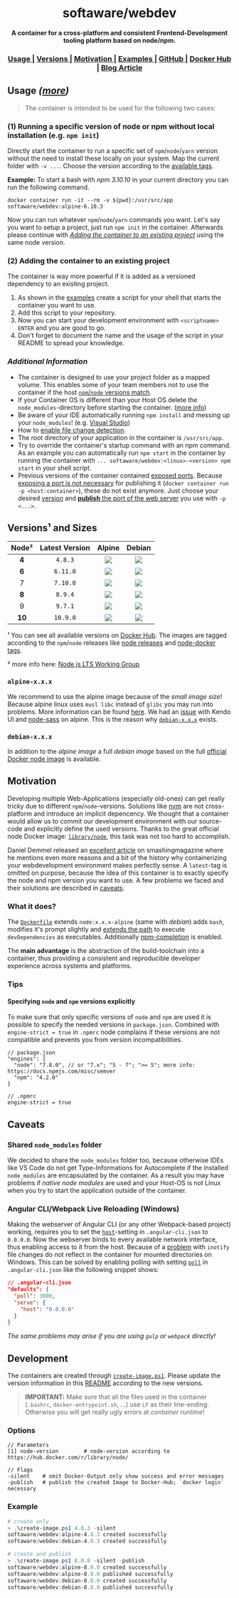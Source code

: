 <h1 align="center">softaware/webdev</h1>
<div align="center">
  <strong>A container for a cross-platform and consistent Frontend-Development tooling platform based on node/npm.</strong>
</div>

<div align="center">
  <h3>
    <a href="#usage-more">
      Usage
    </a>
    <span> | </span>
    <a href="#versions-and-sizes">
      Versions
    </a>
    <span> | </span>
    <a href="#motivation">
      Motivation
    </a>
    <span> | </span>
    <a href="https://github.com/softawaregmbh/docker-webdev/tree/master/examples">
      Examples
    </a>
    <span> | </span>
    <a href="https://github.com/softawaregmbh/docker-webdev">
      GitHub
    </a>
    <span> | </span>
    <a href="https://hub.docker.com/r/softaware/webdev/">
      Docker Hub
    </a>
    <span> | </span>
    <a href="https://softaware.at/codeaware/2017/05/23/consistent-npm-development-environments-using-docker.html">
      Blog Article
    </a>
  </h3>
</div>


## Usage *([more](https://github.com/softawaregmbh/docker-webdev/tree/master/examples))*
> The container is intended to be used for the following two cases:

### (1) Running a specific version of node or npm without local installation (e.g. `npm init`)
Directly start the container to run a specific set of `npm`/`node`/`yarn` version without the need to install these locally on your system. Map the current folder with `-v ...`. Choose the version according to the [available tags](https://hub.docker.com/r/softaware/webdev/tags/).

**Example:** To start a bash with *npm 3.10.10* in your current directory you can run the following command.
```
docker container run -it --rm -v ${pwd}:/usr/src/app softaware/webdev:alpine-6.10.3
```

Now you can run whatever `npm`/`node`/`yarn` commands you want. Let's say you want to setup a project, just run `npm init` in the container.
Afterwards please continue with *[Adding the container to an existing project](#2-adding-the-container-to-an-existing-project)* using the same node version.

### (2) Adding the container to an existing project
The container is way more powerful if it is added as a versioned dependency to an existing project.
1. As shown in the [examples](https://github.com/softawaregmbh/docker-webdev/tree/master/examples) create a script for your shell that starts the container you want to use.
2. Add this script to your repository.
3. Now you can start your development environment with `<scriptname> ENTER` and you are good to go.
4. Don't forget to document the name and the usage of the script in your README to spread your knowledge.

### *Additional Information*
- The container is designed to use your project folder as a mapped volume. This enables some of your team members not to use the container if the host [`npm`/`node` versions match](#specifying-node-and-npm-versions-explicitly).
- If your Container OS is different than your Host OS delete the `node_modules`-directory before starting the container. ([more info](#shared-node_modules-folder))
- Be aware of your IDE automatically running `npm install` and messing up your `node_modules`! (e.g. [Visual Studio](http://stackoverflow.com/questions/31876984/how-can-i-disable-npm-package-restore-in-visual-studio-2015))
- How to [enable file change detection](#angular-cliwebpack-live-reloading-windows).
- The root directory of your application in the container is `/usr/src/app`.
- Try to override the container's startup command with an npm command. As an example you can automatically run `npm start` in the container by running the container with `... softaware/webdev:<linux>-<version> npm start` in your shell script.
- Previous versions of the container contained [exposed ports](https://github.com/softawaregmbh/docker-webdev/commit/1f8a07c32617909b4c64c8d1729bdd1cc4fb5e14). Because [exposing a port is not necessary](https://www.ctl.io/developers/blog/post/docker-networking-rules/) for publishing it (`docker container run -p <host:container>`), these do not exist anymore. Just choose your desired [version](#versions-and-sizes) and [**publish** the port of the web server](https://docs.docker.com/engine/reference/commandline/run/#publish-or-expose-port--p-expose) you use with `-p <...>`.


## Versions¹ and Sizes
| Node² | Latest Version | Alpine | Debian |
| :---: | :---: | :---: | :---: |
| **4** | `4.8.3` | [![](https://images.microbadger.com/badges/image/softaware/webdev:alpine-4.8.3.svg)](https://microbadger.com/images/softaware/webdev:alpine-4.8.3) | [![](https://images.microbadger.com/badges/image/softaware/webdev:debian-4.8.3.svg)](https://microbadger.com/images/softaware/webdev:debian-4.8.3) |
| **6** | `6.11.0` | [![](https://images.microbadger.com/badges/image/softaware/webdev:alpine-6.11.0.svg)](https://microbadger.com/images/softaware/webdev:alpine-6.11.0) | [![](https://images.microbadger.com/badges/image/softaware/webdev:debian-6.11.0.svg)](https://microbadger.com/images/softaware/webdev:debian-6.11.0) |
| 7 | `7.10.0` | [![](https://images.microbadger.com/badges/image/softaware/webdev:alpine-7.10.0.svg)](https://microbadger.com/images/softaware/webdev:alpine-7.10.0) | [![](https://images.microbadger.com/badges/image/softaware/webdev:debian-7.10.0.svg)](https://microbadger.com/images/softaware/webdev:debian-7.10.0) |
| **8** | `8.9.4` | [![](https://images.microbadger.com/badges/image/softaware/webdev:alpine-8.9.4.svg)](https://microbadger.com/images/softaware/webdev:alpine-8.9.4) | [![](https://images.microbadger.com/badges/image/softaware/webdev:debian-8.9.4.svg)](https://microbadger.com/images/softaware/webdev:debian-8.9.4) |
| 9 | `9.7.1` | [![](https://images.microbadger.com/badges/image/softaware/webdev:alpine-9.7.1.svg)](https://microbadger.com/images/softaware/webdev:alpine-9.7.1) | [![](https://images.microbadger.com/badges/image/softaware/webdev:debian-9.7.1.svg)](https://microbadger.com/images/softaware/webdev:debian-9.7.1) |
| **10** | `10.9.0` | [![](https://images.microbadger.com/badges/image/softaware/webdev:alpine-10.9.0.svg)](https://microbadger.com/images/softaware/webdev:alpine-10.9.0) | [![](https://images.microbadger.com/badges/image/softaware/webdev:debian-10.9.0.svg)](https://microbadger.com/images/softaware/webdev:debian-10.9.0) |

¹ You can see all available versions on [Docker Hub](https://hub.docker.com/r/softaware/webdev/tags/). The images are tagged according to the `npm`/`node` releases like [node releases](https://nodejs.org/en/download/releases/) and [node-docker tags](https://hub.docker.com/r/library/node/).

² more info here: [Node.js LTS Working Group](https://github.com/nodejs/LTS)

### `alpine-x.x.x`
We recommend to use the alpine image because of the *small image size*!
Because alpine linux uses `musl libc` instead of `glibc` you may run into problems. More information can be found [here](https://github.com/nodejs/docker-node#nodealpine).
We had an [issue](https://github.com/sass/node-sass/issues/1858) with Kendo UI and [node-sass](https://github.com/sass/node-sass) on alpine.
This is the reason why [`debian-x.x.x`](#debian-xxx) exists.

### `debian-x.x.x`
In addition to the *alpine image* a full *debian image* based on the full [official Docker node image](https://github.com/nodejs/docker-node#nodeversion) is available.


## Motivation
Developing multiple Web-Applications (especially old-ones) can get really tricky due to different `npm`/`node`-versions. Solutions like [nvm](https://github.com/creationix/nvm) are not cross-platform and introduce an implicit depencency.
We thought that a container would allow us to commit our development environment with our source-code and explicitly define the used versions.
Thanks to the great official node Docker image: [`library/node`](https://hub.docker.com/_/node/), this task was not too hard to accomplish.

Daniel Demmel released an [excellent article](https://www.smashingmagazine.com/2016/04/stop-installing-your-webdev-environment-locally-with-docker/) on smashingmagazine where he mentions even more reasons and a bit of the history why containerizing your webdevelopment environment makes perfectly sense.
A `latest`-tag is omitted on purpose, because the idea of this container is to exactly specify the node and npm version you want to use.
A few problems we faced and their solutions are described in [caveats](#caveats).

### What it does?
The [`Dockerfile`](https://github.com/softawaregmbh/docker-webdev/tree/master/images/Dockerfile.alpine) extends `node:x.x.x-alpine` (same with *debian*) adds `bash`, modifies it's prompt slightly and [extends the path](https://github.com/softawaregmbh/docker-webdev/tree/master/images/Dockerfile.alpine#L6) to execute `devDependencies` as executables. Additionally [npm-completion](https://docs.npmjs.com/cli/completion) is enabled.

The **main advantage** is the abstraction of the build-toolchain into a container, thus providing a consistent and reproducible developer experience across systems and platforms.

### Tips
#### Specifying `node` and `npm` versions explicitly
To make sure that only specific versions of `node` and `npm` are used it is possible to specify the needed versions in `package.json`.
Combined with `engine-strict = true` in `.npmrc` node complains if these versions are not compatible and prevents you from version incompatibilities.

```
// package.json
"engines": {
  "node": "7.8.0", // or "7.x"; "5 - 7"; ">= 5"; more info: https://docs.npmjs.com/misc/semver
  "npm": "4.2.0"
}
```
```
// .npmrc
engine-strict = true
```


## Caveats
### Shared `node_modules` folder
We decided to share the `node_modules` folder too, because otherwise IDEs like VS Code do not get Type-Informations for Autocomplete if the installed `node_modules` are encapsulated by the container. As a result you may have problems if *native node modules* are used and your Host-OS is not Linux when you try to start the application outside of the container.

### Angular CLI/Webpack Live Reloading (Windows)
Making the webserver of Angular CLI (or any other Webpack-based project) working, requires you to set the [`host`](https://github.com/angular/angular-cli/issues/4471)-setting in `.angular-cli.json` to `0.0.0.0`. Now the webserver binds to every available network interface, thus enabling access to it from the host.
Because of a [problem](https://docs.docker.com/docker-for-windows/troubleshoot/#inotify-on-shared-drives-does-not-work) with `inotify` file changes do not reflect in the container for mounted directories on Windows. This can be solved by enabling polling with setting 
[`poll`](https://github.com/angular/angular-cli/pull/1814#issuecomment-241854816) in `.angular-cli.json` like the following snippet shows:
```json
// .angular-cli.json
"defaults": {
  "poll": 3000,
  "serve": {
    "host": "0.0.0.0"
  }
}
```
*The same problems may arise if you are using `gulp` or `webpack` directly!*


## Development
The containers are created through [`create-image.ps1`](https://github.com/softawaregmbh/docker-webdev/tree/master/create-image.ps1). Please update the version information in this [README](https://github.com/softawaregmbh/docker-webdev/blob/master/README.md) according to the new versions.

> **IMPORTANT:** Make sure that all the files used in the container (`.bashrc`, `docker-entrypoint.sh`, ...) use `LF` as their line-ending. Otherwise you will get really ugly errors at *container runtime*!

### Options
```
// Parameters
[1] node-version        # node-version according to https://hub.docker.com/r/library/node/

// Flags
-silent    # omit Docker-Output only show success and error messages
-publish   # publish the created Image to Docker-Hub; `docker login` necessary
```

### Example
```powershell
# create only
> .\create-image.ps1 4.8.3 -silent
softaware/webdev:alpine-4.8.3 created successfully
softaware/webdev:debian-4.8.3 created successfully

# create and publish
> .\create-image.ps1 8.0.0 -silent -publish
softaware/webdev:alpine-8.0.0 created successfully
softaware/webdev:alpine-8.0.0 published successfully
softaware/webdev:debian-8.0.0 created successfully
softaware/webdev:debian-8.0.0 published successfully
```
